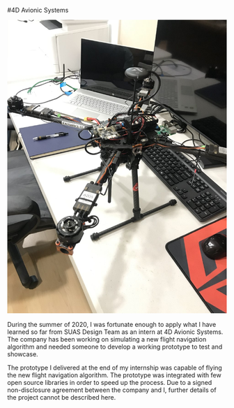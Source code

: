 #4D Avionic Systems

![](../img/4DAvSys.jpeg)

During the summer of 2020, I was fortunate enough to apply what I have learned so far from SUAS Design Team as an intern at 4D Avionic Systems. The company has been working on simulating a new flight navigation algorithm and needed someone to develop a working prototype to test and showcase.

The prototype I delivered at the end of my internship was capable of flying the new flight navigation algorithm. The prototype was integrated with few open source libraries in order to speed up the process. Due to a signed non-disclosure agreement between the company and I, further details of the project cannot be described here.

<!---
From the moment I walked into the office, my mind was all about figuring out the structure and components of the system. From selecting LiPo batteries to frame size and firmware on the autopilot, it was my responsibility to deliver a working prototype flying the company's navigation algorithm reliably. Of course I had few headaches along the way, dealing with Linux driver issues and dependency problems with open source libraries, but in the end I was very satisfied with the result.
-->
